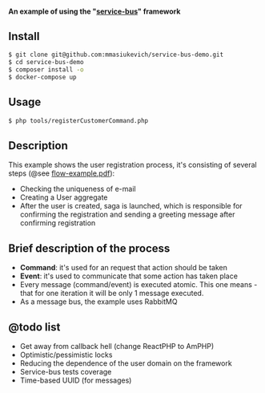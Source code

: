 #### An example of using the "[service-bus](https://github.com/mmasiukevich/service-bus)" framework

## Install

``` bash
$ git clone git@github.com:mmasiukevich/service-bus-demo.git
$ cd service-bus-demo
$ composer install -o
$ docker-compose up
```

## Usage
``` bash
$ php tools/registerCustomerCommand.php
```

## Description

This example shows the user registration process, it's consisting of several steps (@see [flow-example.pdf](https://github.com/mmasiukevich/service-bus-demo/blob/master/flow-example.pdf)):
* Checking the uniqueness of e-mail
* Creating a User aggregate
* After the user is created, saga is launched, which is responsible for confirming the registration and sending a greeting message after confirming registration

## Brief description of the process
* **Command**: it's used for an request that action should be taken
* **Event**: it's used to communicate that some action has taken place
* Every message (command/event) is executed atomic. This one means - that for one iteration it will be only 1 message executed.
* As a message bus, the example uses RabbitMQ

## @todo list
* Get away from callback hell (change ReactPHP to AmPHP)
* Optimistic/pessimistic locks
* Reducing the dependence of the user domain on the framework
* Service-bus tests coverage
* Time-based UUID (for messages)
